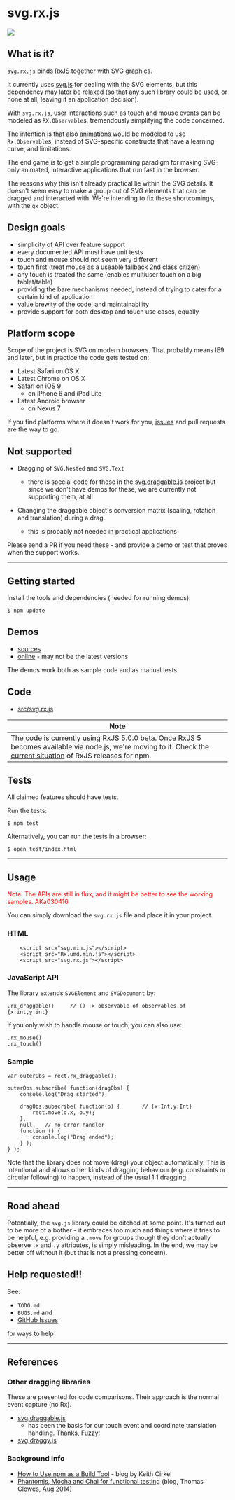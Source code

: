 # svg.rx.js

[![](https://badges.gitter.im/akauppi/svg.rx.js.svg)](https://gitter.im/akauppi/svg.rx.js?utm_source=badge&utm_medium=badge&utm_campaign=pr-badge&utm_content=badge)

## What is it?

`svg.rx.js` binds [RxJS](https://github.com/Reactive-Extensions/RxJS) together with SVG graphics.

It currently uses [svg.js](https://github.com/wout/svg.js) for dealing with the SVG elements, but this dependency may later be relaxed (so that any such library could be used, or none at all, leaving it an application decision).

With `svg.rx.js`, user interactions such as touch and mouse events can be modeled as `RX.Observable`s, tremendously simplifying the code concerned.

The intention is that also animations would be modeled to use `Rx.Observable`s, instead of SVG-specific constructs that have a learning curve, and limitations.

The end game is to get a simple programming paradigm for making SVG-only animated, interactive applications that run fast in the browser.

The reasons why this isn't already practical lie within the SVG details. It doesn't seem easy to make a group out of SVG elements that can be dragged and interacted with. We're intending to fix these shortcomings, with the `gx` object.

## Design goals

- simplicity of API over feature support
- every documented API must have unit tests
- touch and mouse should not seem very different
- touch first (treat mouse as a useable fallback 2nd class citizen)
- any touch is treated the same (enables multiuser touch on a big tablet/table)
- providing the bare mechanisms needed, instead of trying to cater for a certain kind of application
- value brewity of the code, and maintainability
- provide support for both desktop and touch use cases, equally
  
## Platform scope

Scope of the project is SVG on modern browsers. That probably means IE9 and later, but in practice the code gets tested on:

- Latest Safari on OS X
- Latest Chrome on OS X
- Safari on iOS 9
  -  on iPhone 6 and iPad Lite
- Latest Android browser 
  - on Nexus 7

If you find platforms where it doesn't work for you, [issues](https://github.com/akauppi/svg.rx.js/issues) and pull requests are the way to go.

## Not supported
  
- Dragging of `SVG.Nested` and `SVG.Text`
  - there is special code for these in the [svg.draggable.js](https://github.com/wout/svg.draggable.js) project but since we don't have demos for these, we are currently not supporting them, at all

- Changing the draggable object's conversion matrix (scaling, rotation and translation) during a drag.
  - this is probably not needed in practical applications

Please send a PR if you need these - and provide a demo or test that proves when the support works.


---

## Getting started

Install the tools and dependencies (needed for running demos):

```
$ npm update
```

## Demos

<!-- could embed a demo right here to give a feeling what it's about
-->

<!-- then show the code of that demo, right here as well. AKa010516
-->

- [sources](demo/)
- [online](http://akauppi.github.io/svg.rx.js/index.html) - may not be the latest versions

The demos work both as sample code and as manual tests.


## Code

- [src/svg.rx.js](src/svg.rx.js)

|Note|
|---|
| The code is currently using RxJS 5.0.0 beta. Once RxJS 5 becomes available via node.js, we're moving to it. Check the [current situation](https://www.npmjs.com/package/rxjs) of RxJS releases for npm. |


## Tests 

All claimed features should have tests.

Run the tests:

```
$ npm test
```

Alternatively, you can run the tests in a browser:

```
$ open test/index.html
```
 
---

## Usage 

<font color=red>Note: The APIs are still in flux, and it might be better to see the 
working samples. AKa030416</font>

You can simply download the `svg.rx.js` file and place it in your project. 

### HTML

```
	<script src="svg.min.js"></script>
	<script src="Rx.umd.min.js"></script>
	<script src="svg.rx.js"></script>
```

### JavaScript API

The library extends `SVGElement` and `SVGDocument` by:

```
.rx_draggable()		// () -> observable of observables of {x:int,y:int}
```

If you only wish to handle mouse or touch, you can also use:

```
.rx_mouse()
.rx_touch()
```


### Sample

```
var outerObs = rect.rx_draggable();
    
outerObs.subscribe( function(dragObs) {
    console.log("Drag started");
    
    dragObs.subscribe( function(o) {       // {x:Int,y:Int}
        rect.move(o.x, o.y);
    },
    null, 	// no error handler
    function () {
        console.log("Drag ended");
	} );
} );
```

Note that the library does not move (drag) your object automatically. This is intentional and allows other kinds of dragging behaviour (e.g. constraints or circular following) to happen, instead of the usual 1:1 dragging.

---

## Road ahead

Potentially, the `svg.js` library could be ditched at some point. It's turned out to be more of a bother - it embraces too much and things where it tries to be helpful, e.g. providing a `.move` for groups though they don't actually observe `.x` and `.y`  attributes, is simply misleading. In the end, we may be better off without it (but that is not a pressing concern).

## Help requested!!

See:
 
- `TODO.md`
- `BUGS.md` and
- [GitHub Issues](https://github.com/akauppi/svg.rx.js/issues) 

for ways to help

---

## References

### Other dragging libraries

These are presented for code comparisons. Their approach is the normal event capture (no Rx).

- [svg.draggable.js](https://github.com/wout/svg.draggable.js)
  - has been the basis for our touch event and coordinate translation handling. Thanks, Fuzzy!
- [svg.draggy.js](https://github.com/jillix/svg.draggy.js/)

### Background info

- [How to Use npm as a Build Tool](http://blog.keithcirkel.co.uk/how-to-use-npm-as-a-build-tool/) - blog by Keith Cirkel
- [Phantomjs, Mocha and Chai for functional testing](http://doublenegative.com/phantomjs-mocha-and-chai-for-functional-testing/) (blog, Thomas Clowes, Aug 2014)

<br />
